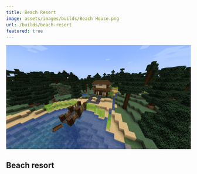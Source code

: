 ```yaml
---
title: Beach Resort
image: assets/images/builds/Beach House.png
url: /builds/beach-resort
featured: true
---
```

<div class="w-400 mw-full"> <!-- w-400 = width: 40rem (400px), mw-full = max-width: 100% -->
  <div class="card p-0"> <!-- p-0 = padding: 0 -->
    <img src="/assets/images/builds/Beach House.png" class="img-fluid rounded-top" alt="..."> <!-- rounded-top = rounded corners on the top -->
    <!-- Nested content container inside card -->
    <div class="content">
      <h2 class="content-title">
        Beach resort
      </h2>
    </div>
  </div>
</div>